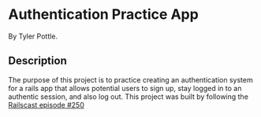 # Authentication Practice App

By Tyler Pottle.

## Description

The purpose of this project is to practice creating an authentication system for
a rails app that allows potential users to sign up, stay logged in to an
authentic session, and also log out.  This project was built by following the
[Railscast episode #250](http://railscasts.com/episodes/250-authentication-from-scratch-revised)
